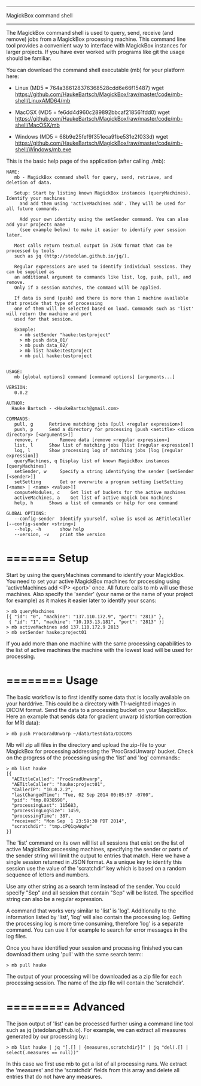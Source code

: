 
************************
MagickBox command shell
************************

The MagickBox command shell is used to query, send, receive (and remove) jobs from a MagickBox processing machine. This command line tool provides a convenient way to interface with MagickBox instances for larger projects. If you have ever worked with programs like git the usage should be familiar. 

You can download the command shell executable (mb) for your platform here:

* Linux (MD5 = 764a386128376368528cdd6e66f15487)
	wget https://github.com/HaukeBartsch/MagickBox/raw/master/code/mb-shell/LinuxAMD64/mb

* MacOSX (MD5 = fe6dd4d960c289892bbcaf218561fdd0)
	wget https://github.com/HaukeBartsch/MagickBox/raw/master/code/mb-shell/MacOSX/mb

* Windows (MD5 = 68b9e25fef9f351eca91be531e2f033d)
	wget https://github.com/HaukeBartsch/MagickBox/raw/master/code/mb-shell/Windows/mb.exe

This is the basic help page of the application (after calling ./mb):

	NAME:
	   mb - MagickBox command shell for query, send, retrieve, and deletion of data.
	
	   Setup: Start by listing known MagickBox instances (queryMachines). Identify your machines
	     and add them using 'activeMachines add'. They will be used for all future commands.
	
	     Add your own identity using the setSender command. You can also add your projects name
	     (see example below) to make it easier to identify your session later.
	
	   Most calls return textual output in JSON format that can be processed by tools
	   such as jq (http://stedolan.github.io/jq/).
	
	   Regular expressions are used to identify individual sessions. They can be supplied as
	   an additional argument to commands like list, log, push, pull, and remove.
	   Only if a session matches, the command will be applied.
	
	   If data is send (push) and there is more than 1 machine available that provide that type of processing
	   one of them will be selected based on load. Commands such as 'list' will return the machine and port
	   used for that session.
	
	   Example:
	     > mb setSender "hauke:testproject"
	     > mb push data_01/
	     > mb push data_02/
	     > mb list hauke:testproject
	     > mb pull hauke:testproject
	
	
	USAGE:
	   mb [global options] command [command options] [arguments...]
	
	VERSION:
	   0.0.2
	
	AUTHOR:
	  Hauke Bartsch - <HaukeBartsch@gmail.com>
	
	COMMANDS:
	   pull, g		Retrieve matching jobs [pull <regular expression>]
	   push, p		Send a directory for processing [push <aetitle> <dicom directory> [<arguments>]]
	   remove, r		Remove data [remove <regular expression>]
	   list, l		Show list of matching jobs [list [regular expression]]
	   log, l		Show processing log of matching jobs [log [regular expression]]
	   queryMachines, q	Display list of known MagickBox instances [queryMachines]
	   setSender, w	  	Specify a string identifying the sender [setSender [<sender>]]
	   setSetting 		Get or overwrite a program setting [setSetting [<name> | <name> <value>]]
	   computeModules, c	Get list of buckets for the active machines
	   activeMachines, a	Get list of active magick box machines
	   help, h	   	Shows a list of commands or help for one command
	   
	GLOBAL OPTIONS:
	   --config-sender	Identify yourself, value is used as AETitleCaller [--config-sender <string>]
	   --help, -h		show help
	   --version, -v	print the version
	
	
=======
Setup
=======

Start by using the queryMachines command to identify your MagickBox. You need to set your active MagickBox machines for processing using 'activeMachines add &lt;IP&gt; &lt;port&gt;' once. All future calls to mb will use those machines. Also specify the 'sender' (your name or the name of your project for example) as it makes it easier later to identify your scans:

	> mb queryMachines
	[{ "id": "0", "machine": "137.110.172.9", "port": "2813" },
	 { "id": "1", "machine": "10.193.13.181", "port": "2813" }]
	> mb activeMachines add 137.110.172.9 2813
	> mb setSender hauke:project01

If you add more than one machine with the same processing capabilities to the list of active machines the machine with the lowest load will be used for processing.

========
Usage
========

The basic workflow is to first identify some data that is locally available on your harddrive. This could be a directory with T1-weighted images in DICOM format. Send the data to a processing bucket on your MagickBox. Here an example that sends data for gradient unwarp (distortion correction for MRI data):

	> mb push ProcGradUnwarp ~/data/testdata/DICOMS

Mb will zip all files in the directory and upload the zip-file to your MagickBox for processing addressing the 'ProcGradUnwarp' bucket. Check on the progress of the processing using the 'list' and 'log' commands::

	> mb list hauke
	[{
	  "AETitleCalled": "ProcGradUnwarp",
	  "AETitleCaller": "hauke:project01",
	  "CallerIP": "10.0.2.2",
	  "lastChangedTime": "Tue, 02 Sep 2014 00:05:57 -0700",
	  "pid": "tmp.8938590",
	  "processingLast": 115683,
	  "processingLogSize": 1459,
	  "processingTime": 387,
	  "received": "Mon Sep  1 23:59:30 PDT 2014",
	  "scratchdir": "tmp.cPQ1qwWqdw"
	}]

The 'list' command on its own will list all sessions that exist on the list of active MagickBox processing machines, specifying the sender or parts of the sender string will limit the output to entries that match. Here we have a single session returned in JSON format. As a unique key to identify this session use the value of the 'scratchdir' key which is based on a random sequence of letters and numbers.

Use any other string as a search term instead of the sender. You could specify "Sep" and all session that contain "Sep" will be listed. The specified string can also be a regular expression.

A command that works very similar to 'list' is 'log'. Additionally to the information listed by 'list', 'log' will also contain the processing log. Getting the processing log is more time consuming, therefore 'log' is a separate command. You can use it for example to search for error messages in the log files.

Once you have identified your session and processing finished you can download them using 'pull' with the same search term::

	> mb pull hauke

The output of your processing will be downloaded as a zip file for each processing session. The name of the zip file will contain the 'scratchdir'.

=========
Advanced
=========

The json output of 'list' can be processed further using a command line tool such as jq (stedolan.github.io). For example, we can extract all measures generated by our processing by::

	> mb list hauke | jq "[.[] | {measures,scratchdir}]" | jq "del(.[] | select(.measures == null))"

In this case we first use mb to get a list of all processing runs. We extract the 'measures' and the 'scratchdir' fields from this array and delete all entries that do not have any measures.